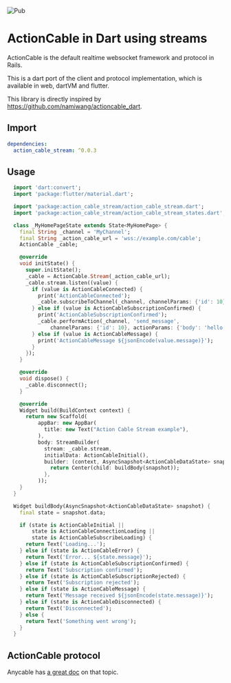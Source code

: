 ![Pub](https://img.shields.io/pub/v/action_cable_stream)

# ActionCable in Dart using streams

ActionCable is the default realtime websocket framework and protocol in Rails.

This is a dart port of the client and protocol implementation, which is available in web, dartVM and flutter.

This library is directly inspired by https://github.com/namiwang/actioncable_dart.

## Import

```yaml
dependencies:
  action_cable_stream: ^0.0.3
```

## Usage

```dart
  import 'dart:convert';
  import 'package:flutter/material.dart';

  import 'package:action_cable_stream/action_cable_stream.dart';
  import 'package:action_cable_stream/action_cable_stream_states.dart';

  class _MyHomePageState extends State<MyHomePage> {
    final String _channel = 'MyChannel';
    final String _action_cable_url = 'wss://example.com/cable';
    ActionCable _cable;

    @override
    void initState() {
      super.initState();
      _cable = ActionCable.Stream(_action_cable_url);
      _cable.stream.listen((value) {
        if (value is ActionCableConnected) {
          print('ActionCableConnected');
          _cable.subscribeToChannel(_channel, channelParams: {'id': 10});
        } else if (value is ActionCableSubscriptionConfirmed) {
          print('ActionCableSubscriptionConfirmed');
          _cable.performAction(_channel, 'send_message',
              channelParams: {'id': 10}, actionParams: {'body': 'hello world'});
        } else if (value is ActionCableMessage) {
          print('ActionCableMessage ${jsonEncode(value.message)}');
        }
      });
    }

    @override
    void dispose() {
      _cable.disconnect();
    }

    @override
    Widget build(BuildContext context) {
      return new Scaffold(
          appBar: new AppBar(
            title: new Text("Action Cable Stream example"),
          ),
          body: StreamBuilder(
            stream: _cable.stream,
            initialData: ActionCableInitial(),
            builder: (context, AsyncSnapshot<ActionCableDataState> snapshot) {
              return Center(child: buildBody(snapshot));
            },
          ));
    }
  }

  Widget buildBody(AsyncSnapshot<ActionCableDataState> snapshot) {
    final state = snapshot.data;

    if (state is ActionCableInitial ||
        state is ActionCableConnectionLoading ||
        state is ActionCableSubscribeLoading) {
      return Text('Loading...');
    } else if (state is ActionCableError) {
      return Text('Error... ${state.message}');
    } else if (state is ActionCableSubscriptionConfirmed) {
      return Text('Subscription confirmed');
    } else if (state is ActionCableSubscriptionRejected) {
      return Text('Subscription rejected');
    } else if (state is ActionCableMessage) {
      return Text('Message received ${jsonEncode(state.message)}');
    } else if (state is ActionCableDisconnected) {
      return Text('Disconnected');
    } else {
      return Text('Something went wrong');
    }
  }
```

## ActionCable protocol

Anycable has [a great doc](https://docs.anycable.io/#/misc/action_cable_protocol) on that topic.
